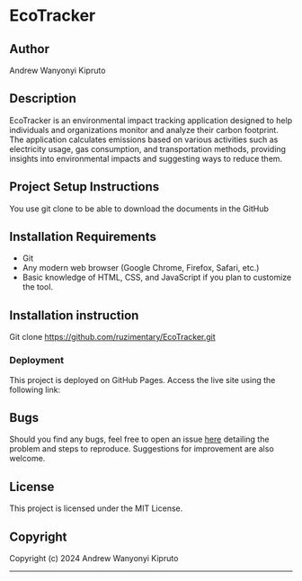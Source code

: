 # EcoTracker

## Author
Andrew Wanyonyi Kipruto

## Description
EcoTracker is an environmental impact tracking application designed to help individuals and organizations monitor and analyze their carbon footprint. The application calculates emissions based on various activities such as electricity usage, gas consumption, and transportation methods, providing insights into environmental impacts and suggesting ways to reduce them.

## Project Setup Instructions
You use git clone to be able to download the documents in the GitHub

## Installation Requirements
- Git
- Any modern web browser (Google Chrome, Firefox, Safari, etc.)
- Basic knowledge of HTML, CSS, and JavaScript if you plan to customize the tool.

## Installation instruction

Git clone https://github.com/ruzimentary/EcoTracker.git

### Deployment
This project is deployed on GitHub Pages. Access the live site using the following link:

## Bugs
Should you find any bugs, feel free to open an issue [here](https://github.com/ruzimentary/ecotracker/issues) detailing the problem and steps to reproduce. Suggestions for improvement are also welcome.

## License
This project is licensed under the MIT License. 

## Copyright
Copyright (c) 2024 Andrew Wanyonyi Kipruto

---

